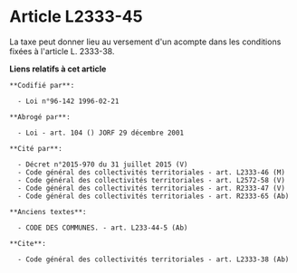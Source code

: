 # Article L2333-45

La taxe peut donner lieu au versement d'un acompte dans les conditions fixées à l'article L. 2333-38.

**Liens relatifs à cet article**

	**Codifié par**:

	  - Loi n°96-142 1996-02-21

	**Abrogé par**:

	  - Loi - art. 104 () JORF 29 décembre 2001

	**Cité par**:

	  - Décret n°2015-970 du 31 juillet 2015 (V)
	  - Code général des collectivités territoriales - art. L2333-46 (M)
	  - Code général des collectivités territoriales - art. L2572-58 (V)
	  - Code général des collectivités territoriales - art. R2333-47 (V)
	  - Code général des collectivités territoriales - art. R2333-65 (Ab)

	**Anciens textes**:

	  - CODE DES COMMUNES. - art. L233-44-5 (Ab)

	**Cite**:

	  - Code général des collectivités territoriales - art. L2333-38 (Ab)
